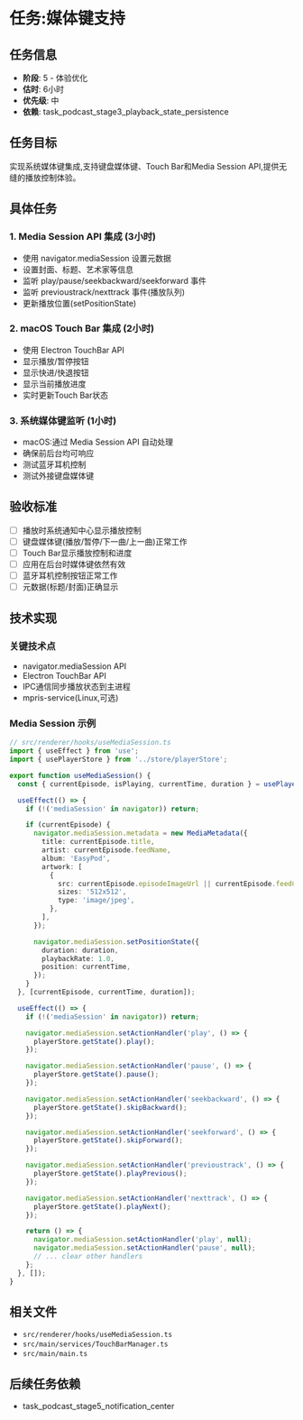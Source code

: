 # 任务:媒体键支持

## 任务信息
- **阶段**: 5 - 体验优化
- **估时**: 6小时
- **优先级**: 中
- **依赖**: task_podcast_stage3_playback_state_persistence

## 任务目标
实现系统媒体键集成,支持键盘媒体键、Touch Bar和Media Session API,提供无缝的播放控制体验。

## 具体任务

### 1. Media Session API 集成 (3小时)
   - 使用 navigator.mediaSession 设置元数据
   - 设置封面、标题、艺术家等信息
   - 监听 play/pause/seekbackward/seekforward 事件
   - 监听 previoustrack/nexttrack 事件(播放队列)
   - 更新播放位置(setPositionState)

### 2. macOS Touch Bar 集成 (2小时)
   - 使用 Electron TouchBar API
   - 显示播放/暂停按钮
   - 显示快进/快退按钮
   - 显示当前播放进度
   - 实时更新Touch Bar状态

### 3. 系统媒体键监听 (1小时)
   - macOS:通过 Media Session API 自动处理
   - 确保前后台均可响应
   - 测试蓝牙耳机控制
   - 测试外接键盘媒体键

## 验收标准
- [ ] 播放时系统通知中心显示播放控制
- [ ] 键盘媒体键(播放/暂停/下一曲/上一曲)正常工作
- [ ] Touch Bar显示播放控制和进度
- [ ] 应用在后台时媒体键依然有效
- [ ] 蓝牙耳机控制按钮正常工作
- [ ] 元数据(标题/封面)正确显示

## 技术实现

### 关键技术点
- navigator.mediaSession API
- Electron TouchBar API
- IPC通信同步播放状态到主进程
- mpris-service(Linux,可选)

### Media Session 示例
```typescript
// src/renderer/hooks/useMediaSession.ts
import { useEffect } from 'use';
import { usePlayerStore } from '../store/playerStore';

export function useMediaSession() {
  const { currentEpisode, isPlaying, currentTime, duration } = usePlayerStore();

  useEffect(() => {
    if (!('mediaSession' in navigator)) return;

    if (currentEpisode) {
      navigator.mediaSession.metadata = new MediaMetadata({
        title: currentEpisode.title,
        artist: currentEpisode.feedName,
        album: 'EasyPod',
        artwork: [
          {
            src: currentEpisode.episodeImageUrl || currentEpisode.feedCoverUrl,
            sizes: '512x512',
            type: 'image/jpeg',
          },
        ],
      });

      navigator.mediaSession.setPositionState({
        duration: duration,
        playbackRate: 1.0,
        position: currentTime,
      });
    }
  }, [currentEpisode, currentTime, duration]);

  useEffect(() => {
    if (!('mediaSession' in navigator)) return;

    navigator.mediaSession.setActionHandler('play', () => {
      playerStore.getState().play();
    });

    navigator.mediaSession.setActionHandler('pause', () => {
      playerStore.getState().pause();
    });

    navigator.mediaSession.setActionHandler('seekbackward', () => {
      playerStore.getState().skipBackward();
    });

    navigator.mediaSession.setActionHandler('seekforward', () => {
      playerStore.getState().skipForward();
    });

    navigator.mediaSession.setActionHandler('previoustrack', () => {
      playerStore.getState().playPrevious();
    });

    navigator.mediaSession.setActionHandler('nexttrack', () => {
      playerStore.getState().playNext();
    });

    return () => {
      navigator.mediaSession.setActionHandler('play', null);
      navigator.mediaSession.setActionHandler('pause', null);
      // ... clear other handlers
    };
  }, []);
}
```

## 相关文件
- `src/renderer/hooks/useMediaSession.ts`
- `src/main/services/TouchBarManager.ts`
- `src/main/main.ts`

## 后续任务依赖
- task_podcast_stage5_notification_center